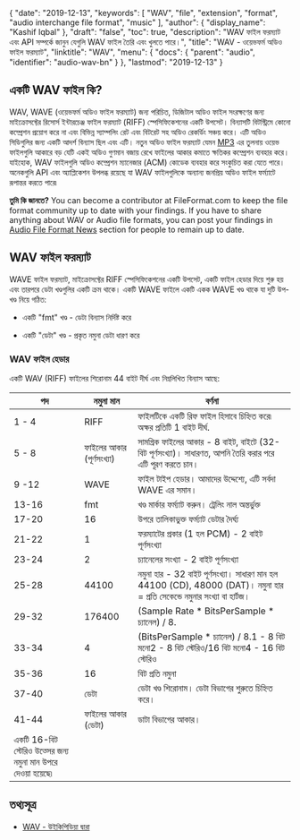 {
  "date": "2019-12-13",
  "keywords": [
    "WAV",
    "file",
    "extension",
    "format",
    "audio interchange file format",
    "music"
  ],
  "author": {
    "display_name": "Kashif Iqbal"
  },
  "draft": "false",
  "toc": true,
  "description": "WAV ফাইল ফরম্যাট এবং API সম্পর্কে জানুন যেগুলি WAV ফাইল তৈরি এবং খুলতে পারে।",
  "title": "WAV - ওয়েভফর্ম অডিও ফাইল ফরম্যাট",
  "linktitle": "WAV",
  "menu": {
    "docs": {
      "parent": "audio",
      "identifier": "audio-wav-bn"
    }
  },
  "lastmod": "2019-12-13"
}

## একটি WAV ফাইল কি?

WAV, WAVE (ওয়েভফর্ম অডিও ফাইল ফরম্যাট) জন্য পরিচিত, ডিজিটাল অডিও ফাইল সংরক্ষণের জন্য মাইক্রোসফ্টের রিসোর্স ইন্টারচেঞ্জ ফাইল ফরম্যাট (RIFF) স্পেসিফিকেশনের একটি উপসেট। বিন্যাসটি বিটস্ট্রিমে কোনো কম্প্রেশন প্রয়োগ করে না এবং বিভিন্ন স্যাম্পলিং রেট এবং বিটরেট সহ অডিও রেকর্ডিং সঞ্চয় করে। এটি অডিও সিডিগুলির জন্য একটি আদর্শ বিন্যাস ছিল এবং এটি। নতুন অডিও ফাইল ফরম্যাট যেমন [MP3](/audio/mp3/) এর তুলনায় ওয়েভ ফাইলগুলি আকারে বড় যেটি একই অডিও গুণমান বজায় রেখে ফাইলের আকার কমাতে ক্ষতিকর কম্প্রেশন ব্যবহার করে। যাইহোক, WAV ফাইলগুলি অডিও কম্প্রেশন ম্যানেজার (ACM) কোডেক ব্যবহার করে সংকুচিত করা যেতে পারে। অনেকগুলি API এবং অ্যাপ্লিকেশন উপলব্ধ রয়েছে যা WAV ফাইলগুলিকে অন্যান্য জনপ্রিয় অডিও ফাইল ফর্ম্যাটে রূপান্তর করতে পারে৷

**তুমি কি জানতে?**
You can become a contributor at FileFormat.com to keep the file format community up to date with your findings. If you have to share anything about WAV or Audio file formats, you can post your findings in [Audio File Format News](https://news.fileformat.com/t/audio) section for people to remain up to date.

## WAV ফাইল ফরম্যাট ##

WAVE ফাইল ফরম্যাট, মাইক্রোসফ্টের RIFF স্পেসিফিকেশনের একটি উপসেট, একটি ফাইল হেডার দিয়ে শুরু হয় এবং তারপরে ডেটা খণ্ডগুলির একটি ক্রম থাকে। একটি WAVE ফাইলে একটি একক WAVE খণ্ড থাকে যা দুটি উপ-খণ্ড নিয়ে গঠিত:

* একটি "fmt" খণ্ড - ডেটা বিন্যাস নির্দিষ্ট করে

* একটি "ডেটা" খণ্ড - প্রকৃত নমুনা ডেটা ধারণ করে


### WAV ফাইল হেডার ###

একটি WAV (RIFF) ফাইলের শিরোনাম 44 বাইট দীর্ঘ এবং নিম্নলিখিত বিন্যাস আছে:


|পদ | নমুনা মান | বর্ণনা
---|---|---|
|1 - 4|RIFF|ফাইলটিকে একটি রিফ ফাইল হিসাবে চিহ্নিত করে৷ অক্ষর প্রতিটি 1 বাইট দীর্ঘ.
|5 - 8|ফাইলের আকার (পূর্ণসংখ্যা)|সামগ্রিক ফাইলের আকার - 8 বাইট, বাইটে (32-বিট পূর্ণসংখ্যা)। সাধারণত, আপনি তৈরি করার পরে এটি পূরণ করতে চান।
|9 -12|WAVE|ফাইল টাইপ হেডার। আমাদের উদ্দেশ্যে, এটি সর্বদা WAVE এর সমান।
|13-16|fmt | খণ্ড মার্কার ফর্ম্যাট করুন। ট্রেলিং নাল অন্তর্ভুক্ত
|17-20|16|উপরে তালিকাভুক্ত ফর্ম্যাট ডেটার দৈর্ঘ্য
|21-22|1|ফরম্যাটের প্রকার (1 হল PCM) - 2 বাইট পূর্ণসংখ্যা
|23-24|2|চ্যানেলের সংখ্যা - 2 বাইট পূর্ণসংখ্যা
|25-28|44100|নমুনা হার - 32 বাইট পূর্ণসংখ্যা। সাধারণ মান হল 44100 (CD), 48000 (DAT)। নমুনা হার = প্রতি সেকেন্ডে নমুনার সংখ্যা বা হার্টজ।
|29-32|176400|(Sample Rate * BitsPerSample * চ্যানেল) / 8.
|33-34|4|(BitsPerSample * চ্যানেল) / 8.1 - 8 বিট মনো2 - 8 বিট স্টেরিও/16 বিট মনো4 - 16 বিট স্টেরিও
|35-36|16|বিট প্রতি নমুনা
|37-40|ডেটা|ডেটা খণ্ড শিরোনাম। ডেটা বিভাগের শুরুতে চিহ্নিত করে।
|41-44|ফাইলের আকার (ডেটা)|ডাটা বিভাগের আকার।
| একটি 16-বিট স্টেরিও উত্সের জন্য নমুনা মান উপরে দেওয়া হয়েছে৷

## তথ্যসূত্র ##

* [WAV - উইকিপিডিয়া দ্বারা](https://en.wikipedia.org/wiki/WAV)


